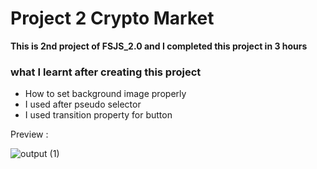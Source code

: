 # Project 2 Crypto Market

**This is 2nd project of FSJS_2.0 and I completed this project in 3 hours**

### what I learnt after creating this project

* How to set background image properly
* I used after pseudo selector 
* I used transition property for button


Preview :

![output (1)]("C:\Users\rafen\OneDrive\Pictures\Output2.jpg")
